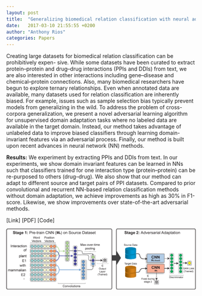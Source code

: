 ```yaml
---
layout: post
title:  "Generalizing biomedical relation classification with neural adversarial domain adaptation"
date:   2017-03-10 21:55:55 +0200
author: "Anthony Rios"
categories: Papers
---
```


Creating large datasets for biomedical relation classification can be prohibitively expen- sive. While some datasets have been curated to extract protein–protein and drug–drug interactions (PPIs and DDIs) from text, we are also interested in other interactions including gene–disease and chemical–protein connections. Also, many biomedical researchers have begun to explore ternary relationships. Even when annotated data are available, many datasets used for relation classification are inherently biased. For example, issues such as sample selection bias typically prevent models from generalizing in the wild. To address the problem of cross-corpora generalization, we present a novel adversarial learning algorithm for unsupervised domain adaptation tasks where no labeled data are available in the target domain. Instead, our method takes advantage of unlabeled data to improve biased classifiers through learning domain-invariant features via an adversarial process. Finally, our method is built upon recent advances in neural network (NN) methods.

<b>Results:</b> We experiment by extracting PPIs and DDIs from text. In our experiments, we show domain invariant features can be learned in NNs such that classifiers trained for one interaction type (protein–protein) can be re-purposed to others (drug–drug). We also show that our method can adapt to different source and target pairs of PPI datasets. Compared to prior convolutional and recurrent NN-based relation classification methods without domain adaptation, we achieve improvements as high as 30% in F1-score. Likewise, we show improvements over state-of-the-art adversarial methods.

[Link] [PDF] [Code]

<div style="text-align:center"><img src="/images/bioinformatics-2018-method.png" /></div>
